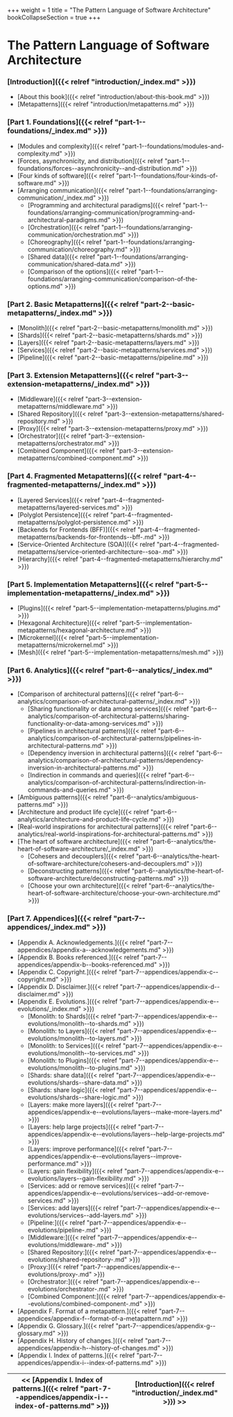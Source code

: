 +++
weight = 1
title = "The Pattern Language of Software Architecture"
bookCollapseSection = true
+++

# The Pattern Language of Software Architecture

<nav>


### [Introduction]({{< relref "introduction/_index.md" >}})

- [About this book]({{< relref "introduction/about-this-book.md" >}})
- [Metapatterns]({{< relref "introduction/metapatterns.md" >}})

### [Part 1. Foundations]({{< relref "part-1--foundations/_index.md" >}})

- [Modules and complexity]({{< relref "part-1--foundations/modules-and-complexity.md" >}})
- [Forces, asynchronicity, and distribution]({{< relref "part-1--foundations/forces--asynchronicity--and-distribution.md" >}})
- [Four kinds of software]({{< relref "part-1--foundations/four-kinds-of-software.md" >}})
- [Arranging communication]({{< relref "part-1--foundations/arranging-communication/_index.md" >}})
  - [Programming and architectural paradigms]({{< relref "part-1--foundations/arranging-communication/programming-and-architectural-paradigms.md" >}})
  - [Orchestration]({{< relref "part-1--foundations/arranging-communication/orchestration.md" >}})
  - [Choreography]({{< relref "part-1--foundations/arranging-communication/choreography.md" >}})
  - [Shared data]({{< relref "part-1--foundations/arranging-communication/shared-data.md" >}})
  - [Comparison of the options]({{< relref "part-1--foundations/arranging-communication/comparison-of-the-options.md" >}})

### [Part 2. Basic Metapatterns]({{< relref "part-2--basic-metapatterns/_index.md" >}})

- [Monolith]({{< relref "part-2--basic-metapatterns/monolith.md" >}})
- [Shards]({{< relref "part-2--basic-metapatterns/shards.md" >}})
- [Layers]({{< relref "part-2--basic-metapatterns/layers.md" >}})
- [Services]({{< relref "part-2--basic-metapatterns/services.md" >}})
- [Pipeline]({{< relref "part-2--basic-metapatterns/pipeline.md" >}})

### [Part 3. Extension Metapatterns]({{< relref "part-3--extension-metapatterns/_index.md" >}})

- [Middleware]({{< relref "part-3--extension-metapatterns/middleware.md" >}})
- [Shared Repository]({{< relref "part-3--extension-metapatterns/shared-repository.md" >}})
- [Proxy]({{< relref "part-3--extension-metapatterns/proxy.md" >}})
- [Orchestrator]({{< relref "part-3--extension-metapatterns/orchestrator.md" >}})
- [Combined Component]({{< relref "part-3--extension-metapatterns/combined-component.md" >}})

### [Part 4. Fragmented Metapatterns]({{< relref "part-4--fragmented-metapatterns/_index.md" >}})

- [Layered Services]({{< relref "part-4--fragmented-metapatterns/layered-services.md" >}})
- [Polyglot Persistence]({{< relref "part-4--fragmented-metapatterns/polyglot-persistence.md" >}})
- [Backends for Frontends (BFF)]({{< relref "part-4--fragmented-metapatterns/backends-for-frontends--bff-.md" >}})
- [Service-Oriented Architecture (SOA)]({{< relref "part-4--fragmented-metapatterns/service-oriented-architecture--soa-.md" >}})
- [Hierarchy]({{< relref "part-4--fragmented-metapatterns/hierarchy.md" >}})

### [Part 5. Implementation Metapatterns]({{< relref "part-5--implementation-metapatterns/_index.md" >}})

- [Plugins]({{< relref "part-5--implementation-metapatterns/plugins.md" >}})
- [Hexagonal Architecture]({{< relref "part-5--implementation-metapatterns/hexagonal-architecture.md" >}})
- [Microkernel]({{< relref "part-5--implementation-metapatterns/microkernel.md" >}})
- [Mesh]({{< relref "part-5--implementation-metapatterns/mesh.md" >}})

### [Part 6. Analytics]({{< relref "part-6--analytics/_index.md" >}})

- [Comparison of architectural patterns]({{< relref "part-6--analytics/comparison-of-architectural-patterns/_index.md" >}})
  - [Sharing functionality or data among services]({{< relref "part-6--analytics/comparison-of-architectural-patterns/sharing-functionality-or-data-among-services.md" >}})
  - [Pipelines in architectural patterns]({{< relref "part-6--analytics/comparison-of-architectural-patterns/pipelines-in-architectural-patterns.md" >}})
  - [Dependency inversion in architectural patterns]({{< relref "part-6--analytics/comparison-of-architectural-patterns/dependency-inversion-in-architectural-patterns.md" >}})
  - [Indirection in commands and queries]({{< relref "part-6--analytics/comparison-of-architectural-patterns/indirection-in-commands-and-queries.md" >}})
- [Ambiguous patterns]({{< relref "part-6--analytics/ambiguous-patterns.md" >}})
- [Architecture and product life cycle]({{< relref "part-6--analytics/architecture-and-product-life-cycle.md" >}})
- [Real-world inspirations for architectural patterns]({{< relref "part-6--analytics/real-world-inspirations-for-architectural-patterns.md" >}})
- [The heart of software architecture]({{< relref "part-6--analytics/the-heart-of-software-architecture/_index.md" >}})
  - [Cohesers and decouplers]({{< relref "part-6--analytics/the-heart-of-software-architecture/cohesers-and-decouplers.md" >}})
  - [Deconstructing patterns]({{< relref "part-6--analytics/the-heart-of-software-architecture/deconstructing-patterns.md" >}})
  - [Choose your own architecture]({{< relref "part-6--analytics/the-heart-of-software-architecture/choose-your-own-architecture.md" >}})

### [Part 7. Appendices]({{< relref "part-7--appendices/_index.md" >}})

- [Appendix A. Acknowledgements.]({{< relref "part-7--appendices/appendix-a--acknowledgements.md" >}})
- [Appendix B. Books referenced.]({{< relref "part-7--appendices/appendix-b--books-referenced.md" >}})
- [Appendix C. Copyright.]({{< relref "part-7--appendices/appendix-c--copyright.md" >}})
- [Appendix D. Disclaimer.]({{< relref "part-7--appendices/appendix-d--disclaimer.md" >}})
- [Appendix E. Evolutions.]({{< relref "part-7--appendices/appendix-e--evolutions/_index.md" >}})
  - [Monolith: to Shards]({{< relref "part-7--appendices/appendix-e--evolutions/monolith--to-shards.md" >}})
  - [Monolith: to Layers]({{< relref "part-7--appendices/appendix-e--evolutions/monolith--to-layers.md" >}})
  - [Monolith: to Services]({{< relref "part-7--appendices/appendix-e--evolutions/monolith--to-services.md" >}})
  - [Monolith: to Plugins]({{< relref "part-7--appendices/appendix-e--evolutions/monolith--to-plugins.md" >}})
  - [Shards: share data]({{< relref "part-7--appendices/appendix-e--evolutions/shards--share-data.md" >}})
  - [Shards: share logic]({{< relref "part-7--appendices/appendix-e--evolutions/shards--share-logic.md" >}})
  - [Layers: make more layers]({{< relref "part-7--appendices/appendix-e--evolutions/layers--make-more-layers.md" >}})
  - [Layers: help large projects]({{< relref "part-7--appendices/appendix-e--evolutions/layers--help-large-projects.md" >}})
  - [Layers: improve performance]({{< relref "part-7--appendices/appendix-e--evolutions/layers--improve-performance.md" >}})
  - [Layers: gain flexibility]({{< relref "part-7--appendices/appendix-e--evolutions/layers--gain-flexibility.md" >}})
  - [Services: add or remove services]({{< relref "part-7--appendices/appendix-e--evolutions/services--add-or-remove-services.md" >}})
  - [Services: add layers]({{< relref "part-7--appendices/appendix-e--evolutions/services--add-layers.md" >}})
  - [Pipeline:]({{< relref "part-7--appendices/appendix-e--evolutions/pipeline-.md" >}})
  - [Middleware:]({{< relref "part-7--appendices/appendix-e--evolutions/middleware-.md" >}})
  - [Shared Repository:]({{< relref "part-7--appendices/appendix-e--evolutions/shared-repository-.md" >}})
  - [Proxy:]({{< relref "part-7--appendices/appendix-e--evolutions/proxy-.md" >}})
  - [Orchestrator:]({{< relref "part-7--appendices/appendix-e--evolutions/orchestrator-.md" >}})
  - [Combined Component:]({{< relref "part-7--appendices/appendix-e--evolutions/combined-component-.md" >}})
- [Appendix F. Format of a metapattern.]({{< relref "part-7--appendices/appendix-f--format-of-a-metapattern.md" >}})
- [Appendix G. Glossary.]({{< relref "part-7--appendices/appendix-g--glossary.md" >}})
- [Appendix H. History of changes.]({{< relref "part-7--appendices/appendix-h--history-of-changes.md" >}})
- [Appendix I. Index of patterns.]({{< relref "part-7--appendices/appendix-i--index-of-patterns.md" >}})

</nav>



<nav>

| \<\< [Appendix I\. Index of patterns\.]({{< relref "part-7--appendices/appendix-i--index-of-patterns.md" >}}) |  | [Introduction]({{< relref "introduction/_index.md" >}}) \>\> |
| --- | --- | --- |

</nav>



